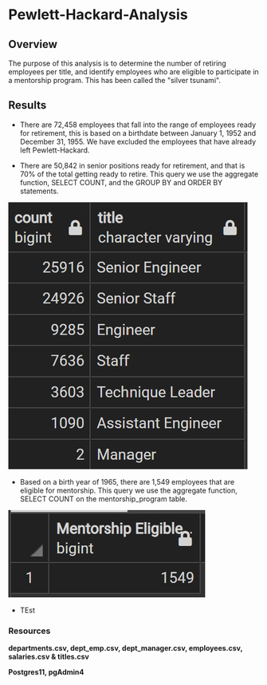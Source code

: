 # Pewlett-Hackard-Analysis

## Overview
The purpose of this analysis is to determine the number of retiring employees per title, and identify employees who are eligible to participate in a mentorship program. This has been called the "silver tsunami".

## Results
- There are 72,458 employees that fall into the range of employees ready for retirement, this is based on a birthdate between January 1, 1952 and December 31, 1955. We have excluded the employees that have already left Pewlett-Hackard. 

- There are 50,842 in senior positions ready for retirement, and that is 70% of the total getting ready to retire. This query we use the aggregate function, SELECT COUNT, and the GROUP BY and ORDER BY statements.

![Retiring Titles](https://github.com/pcar22/Pewlett-Hackard-Analysis/blob/main/Analysis%20Projects%20Folder/Pewlett-Hackard-Analysis%20Folder/Screen%20Captures/retiring_titles.png)

- Based on a birth year of 1965, there are 1,549 employees that are eligible for mentorship. This query we use the aggregate function, SELECT COUNT on the mentorship_program table.

![Mentorship Program](https://github.com/pcar22/Pewlett-Hackard-Analysis/blob/main/Analysis%20Projects%20Folder/Pewlett-Hackard-Analysis%20Folder/Screen%20Captures/Mentorship_Eligible.png)

- TEst




### Resources
**departments.csv, dept_emp.csv, dept_manager.csv, employees.csv, salaries.csv & titles.csv**

**Postgres11, pgAdmin4**

### 
